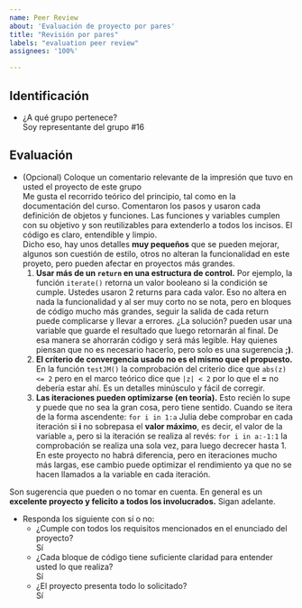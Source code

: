```yaml
---
name: Peer Review
about: 'Evaluación de proyecto por pares'
title: "Revisión por pares"
labels: "evaluation peer review"
assignees: '100%'

---
```


<!--Responde las preguntas presentadas para realizar la revisión por pares (peer review) y completa el título del issue con las iniciales de tu nombre.-->

## Identificación  
* ¿A qué grupo pertenece?  
  Soy representante del grupo #16  
## Evaluación
* (Opcional) Coloque un comentario relevante de la impresión que tuvo en usted el proyecto de este grupo  
  Me gusta el recorrido teórico del principio, tal como en la documentación del curso. Comentaron los pasos y usaron cada definición de objetos y funciones.
  Las funciones y variables cumplen con su objetivo y son reutilizables para extenderlo a todos los incisos. El código es claro, entendible y limpio.  
  Dicho eso, hay unos detalles __muy pequeños__ que se pueden mejorar, algunos son cuestión de estilo, otros no alteran la funcionalidad en este proyeto, pero pueden afectar en proyectos más grandes.  
  1. **Usar más de un `return` en una estructura de control.** Por ejemplo, la función `iterate()` retorna un valor booleano si la condición se cumple. Ustedes usaron 2 returns para cada valor. Eso no altera en nada la funcionalidad y al ser muy corto no se nota, pero en bloques de código mucho más grandes, seguir la salida de cada return puede complicarse y llevar a errores. ¿La solución? pueden usar una variable que guarde el resultado que luego retornarán al final. De esa manera se ahorrarán código y será más legible. Hay quienes piensan que no es necesario hacerlo, pero solo es una sugerencia **;)**.  
  2. **El críterio de convergencia usado no es el mismo que el propuesto.** En la función `testJM()` la comprobación del criterio dice que `abs(z) <= 2` pero en el marco teórico dice que `|z| < 2` por lo que el **=** no debería estar ahí. Es un detalles minúsculo y fácil de corregir.  
  3. **Las iteraciones pueden optimizarse (en teoría).** Esto recién lo supe y puede que no sea la gran cosa, pero tiene sentido. Cuando se itera de la forma ascendente: `for i in 1:a` Julia debe comprobar en cada iteración si **i** no sobrepasa el **valor máximo**, es decir, el valor de la variable `a`, pero si la iteración se realiza al revés: `for i in a:-1:1` la comprobación se realiza una sola vez, para luego decrecer hasta 1. En este proyecto no habrá diferencia, pero en iteraciones mucho más largas, ese cambio puede optimizar el rendimiento ya que no se hacen llamados a la variable en cada iteración.  
  
Son sugerencia que pueden o no tomar en cuenta. En general es un **excelente proyecto y felicito a todos los involucrados.** Sigan adelante.  
* Responda los siguiente con sí o no:
  - ¿Cumple con todos los requisitos mencionados en el enunciado del proyecto?  
    Sí
  - ¿Cada bloque de código tiene suficiente claridad para entender usted lo que realiza?  
    Sí
  - ¿El proyecto presenta todo lo solicitado?  
    Sí
